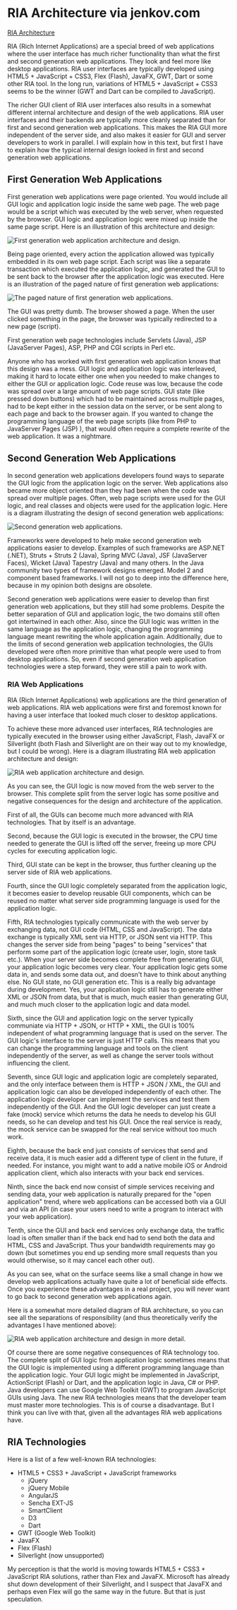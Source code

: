# RIA Architecture via jenkov.com

[RIA Architecture](https://jenkov.com/tutorials/software-architecture/ria-architecture.html)

RIA (Rich Internet Applications) are a special breed of web applications where the user interface has much richer functionality than what the first and second generation web applications. They look and feel more like desktop applications. RIA user interfaces are typically developed using HTML5 + JavaScript + CSS3, Flex (Flash), JavaFX, GWT, Dart or some other RIA tool. In the long run, variations of HTML5 + JavaScript + CSS3 seems to be the winner (GWT and Dart can be compiled to JavaScript).

The richer GUI client of RIA user interfaces also results in a somewhat different internal architecture and design of the web applications. RIA user interfaces and their backends are typically more cleanly separated than for first and second generation web applications. This makes the RIA GUI more independent of the server side, and also makes it easier for GUI and server developers to work in parallel. I will explain how in this text, but first I have to explain how the typical internal design looked in first and second generation web applications.

## First Generation Web Applications

First generation web applications were page oriented. You would include all GUI logic and application logic inside the same web page. The web page would be a script which was executed by the web server, when requested by the browser. GUI logic and application logic were mixed up inside the same page script. Here is an illustration of this architecture and design:

![First generation web application architecture and design.](https://jenkov.com/images/software-architecture/ria-architecture-1.png)

Being page oriented, every action the application allowed was typically embedded in its own web page script. Each script was like a separate transaction which executed the application logic, and generated the GUI to be sent back to the browser after the application logic was executed. Here is an illustration of the paged nature of first generation web applications:

![The paged nature of first generation web applications.](https://jenkov.com/images/software-architecture/ria-architecture-2.png)

The GUI was pretty dumb. The browser showed a page. When the user clicked something in the page, the browser was typically redirected to a new page (script).

First generation web page technologies include Servlets (Java), JSP (JavaServer Pages), ASP, PHP and CGI scripts in Perl etc.

Anyone who has worked with first generation web application knows that this design was a mess. GUI logic and application logic was interleaved, making it hard to locate either one when you needed to make changes to either the GUI or application logic. Code reuse was low, because the code was spread over a large amount of web page scripts. GUI state (like pressed down buttons) which had to be maintained across multiple pages, had to be kept either in the session data on the server, or be sent along to each page and back to the browser again. If you wanted to change the programming language of the web page scripts (like from PHP to JavaServer Pages (JSP) ), that would often require a complete rewrite of the web application. It was a nightmare.

## Second Generation Web Applications

In second generation web applications developers found ways to separate the GUI logic from the application logic on the server. Web applications also became more object oriented than they had been when the code was spread over multiple pages. Often, web page scripts were used for the GUI logic, and real classes and objects were used for the application logic. Here is a diagram illustrating the design of second generation web applications:

![Second generation web applications.](https://jenkov.com/images/software-architecture/ria-architecture-3.png)

Frameworks were developed to help make second generation web applications easier to develop. Examples of such frameworks are ASP.NET (.NET), Struts + Struts 2 (Java), Spring MVC (Java), JSF (JavaServer Faces), Wicket (Java) Tapestry (Java) and many others. In the Java community two types of framework designs emerged. Model 2 and component based frameworks. I will not go to deep into the difference here, because in my opinion both designs are obsolete.

Second generation web applications were easier to develop than first generation web applications, but they still had some problems. Despite the better separation of GUI and application logic, the two domains still often got intertwined in each other. Also, since the GUI logic was written in the same language as the application logic, changing the programming language meant rewriting the whole application again. Additionally, due to the limits of second generation web application technologies, the GUIs developed were often more primitive than what people were used to from desktop applications. So, even if second generation web application technologies were a step forward, they were still a pain to work with.

### RIA Web Applications

RIA (Rich Internet Applications) web applications are the third generation of web applications. RIA web applications were first and foremost known for having a user interface that looked much closer to desktop applications.

To achieve these more advanced user interfaces, RIA technologies are typically executed in the browser using either JavaScript, Flash, JavaFX or Silverlight (both Flash and Silverlight are on their way out to my knowledge, but I could be wrong). Here is a diagram illustrating RIA web application architecture and design:

![RIA web application architecture and design.](https://jenkov.com/images/software-architecture/ria-architecture-4.png)

As you can see, the GUI logic is now moved from the web server to the browser. This complete split from the server logic has some positive and negative consequences for the design and architecture of the application.

First of all, the GUIs can become much more advanced with RIA technologies. That by itself is an advantage.

Second, because the GUI logic is executed in the browser, the CPU time needed to generate the GUI is lifted off the server, freeing up more CPU cycles for executing application logic.

Third, GUI state can be kept in the browser, thus further cleaning up the server side of RIA web applications.

Fourth, since the GUI logic completely separated from the application logic, it becomes easier to develop reusable GUI components, which can be reused no matter what server side programming language is used for the application logic.

Fifth, RIA technologies typically communicate with the web server by exchanging data, not GUI code (HTML, CSS and JavaScript). The data exchange is typically XML sent via HTTP, or JSON sent via HTTP. This changes the server side from being "pages" to being "services" that perform some part of the application logic (create user, login, store task etc.). When your server side becomes complete free from generating GUI, your application logic becomes very clear. Your application logic gets some data in, and sends some data out, and doesn't have to think about anything else. No GUI state, no GUI generation etc. This is a really big advantage during development. Yes, your application logic still has to generate either XML or JSON from data, but that is much, much easier than generating GUI, and much much closer to the application logic and data model.

Sixth, since the GUI and application logic on the server typically communiate via HTTP + JSON, or HTTP + XML, the GUI is 100% independent of what programming language that is used on the server. The GUI logic's interface to the server is just HTTP calls. This means that you can change the programming language and tools on the client independently of the server, as well as change the server tools without influencing the client.

Seventh, since GUI logic and application logic are completely separated, and the only interface between them is HTTP + JSON / XML, the GUI and application logic can also be developed independently of each other. The application logic developer can implement the services and test them independently of the GUI. And the GUI logic developer can just create a fake (mock) service which returns the data he needs to develop his GUI needs, so he can develop and test his GUI. Once the real service is ready, the mock service can be swapped for the real service without too much work.

Eighth, because the back end just consists of services that send and receive data, it is much easier add a different type of client in the future, if needed. For instance, you might want to add a native mobile iOS or Android application client, which also interacts with your back end services.

Ninth, since the back end now consist of simple services receiving and sending data, your web application is naturally prepared for the "open application" trend, where web applications can be accessed both via a GUI and via an API (in case your users need to write a program to interact with your web application).

Tenth, since the GUI and back end services only exchange data, the traffic load is often smaller than if the back end had to send both the data and HTML, CSS and JavaScript. Thus your bandwidth requirements may go down (but sometimes you end up sending more small requests than you would otherwise, so it may cancel each other out).

As you can see, what on the surface seems like a small change in how we develop web applications actually have quite a lot of beneficial side effects. Once you experience these advantages in a real project, you will never want to go back to second generation web applications again.

Here is a somewhat more detailed diagram of RIA architecture, so you can see all the separations of responsibility (and thus theoretically verify the advantages I have mentioned above):

![RIA web application architecture and design in more detail.](https://jenkov.com/images/software-architecture/ria-architecture-5.png)

Of course there are some negative consequences of RIA technology too. The complete split of GUI logic from application logic sometimes means that the GUI logic is implemented using a different programming language than the application logic. Your GUI logic might be implemented in JavaScript, ActionScript (Flash) or Dart, and the application logic in Java, C# or PHP. Java developers can use Google Web Toolkit (GWT) to program JavaScript GUIs using Java. The new RIA technologies means that the developer team must master more technologies. This is of course a disadvantage. But I think you can live with that, given all the advantages RIA web applications have.

## RIA Technologies

Here is a list of a few well-known RIA technologies:

- HTML5 + CSS3 + JavaScript + JavaScript frameworks
    - jQuery
    - jQuery Mobile
    - AngularJS
    - Sencha EXT-JS
    - SmartClient
    - D3
    - Dart
- GWT (Google Web Toolkit)
- JavaFX
- Flex (Flash)
- Silverlight (now unsupported)

My perception is that the world is moving towards HTML5 + CSS3 + JavaScript RIA solutions, rather than Flex and JavaFX. Microsoft has already shut down development of their Silverlight, and I suspect that JavaFX and perhaps even Flex will go the same way in the future. But that is just speculation.
